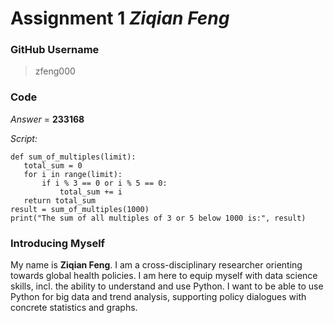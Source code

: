 # **Assignment 1** *Ziqian Feng*

### GitHub Username
> zfeng000

### Code
*Answer* = **233168**

*Script:*

```
def sum_of_multiples(limit):
   total_sum = 0
   for i in range(limit):
       if i % 3 == 0 or i % 5 == 0:
           total_sum += i
   return total_sum
result = sum_of_multiples(1000)
print("The sum of all multiples of 3 or 5 below 1000 is:", result)
```

### Introducing Myself
My name is **Ziqian Feng**. I am a cross-disciplinary researcher orienting towards global health policies. I am here to equip myself with data science skills, incl. the ability to understand and use Python. I want to be able to use Python for big data and trend analysis, supporting policy dialogues with concrete statistics and graphs.
